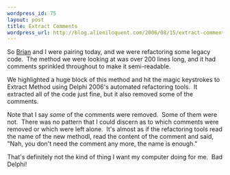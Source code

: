 ```yaml
--- 
wordpress_id: 75
layout: post
title: Extract Comments
wordpress_url: http://blog.alieniloquent.com/2006/08/15/extract-comments/
---
```

So <a href="http://blog.briankohrs.com/">Brian</a> and I were pairing today, and we were refactoring some legacy code.  The method we were looking at was over 200 lines long, and it had comments sprinkled throughout to make it semi-readable.

We highlighted a huge block of this method and hit the magic keystrokes to Extract Method using Delphi 2006's automated refactoring tools.  It extracted all of the code just fine, but it also removed some of the comments.

Note that I say <em>some</em> of the comments were removed.  Some of them were not.  There was no pattern that I could discern as to which comments were removed or which were left alone.  It's almost as if the refactoring tools read the name of the new methodl, read the content of the comment and said, "Nah, you don't need the comment any more, the name is enough."

That's definitely not the kind of thing I want my computer doing for me.  Bad Delphi!
